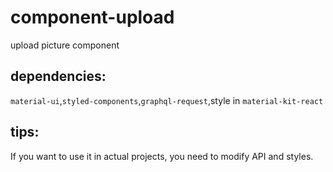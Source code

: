 # component-upload
upload picture component
## dependencies:
`material-ui`,`styled-components`,`graphql-request`,style in `material-kit-react`
## tips:
If you want to use it in actual projects, you need to modify API and styles.
